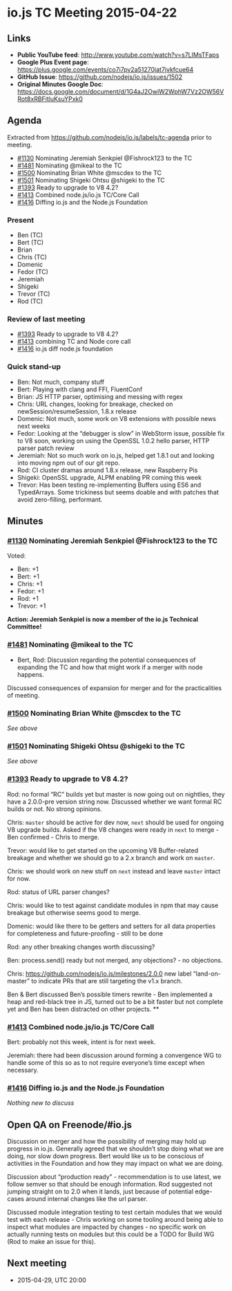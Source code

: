 # io.js TC Meeting 2015-04-22

## Links

* **Public YouTube feed**: <http://www.youtube.com/watch?v=s7LIMsTFaps>
* **Google Plus Event page**: <https://plus.google.com/events/co7i7pv2a51270jat7jvkfcue64>
* **GitHub Issue**: <https://github.com/nodejs/io.js/issues/1502>
* **Original Minutes Google Doc**: <https://docs.google.com/document/d/1G4aJ2OwiW2WphW7Vz2OW56VRot8xRBFitluKsuYPxk0>

## Agenda

Extracted from <https://github.com/nodejs/io.js/labels/tc-agenda> prior to meeting.

* [#1130](https://github.com/nodejs/io.js/issues/1130) Nominating Jeremiah Senkpiel @Fishrock123 to the TC
* [#1481](https://github.com/nodejs/io.js/issues/1481) Nominating @mikeal to the TC
* [#1500](https://github.com/nodejs/io.js/issues/1500) Nominating Brian White @mscdex to the TC
* [#1501](https://github.com/nodejs/io.js/issues/1501) Nominating Shigeki Ohtsu @shigeki to the TC
* [#1393](https://github.com/nodejs/io.js/issues/1393) Ready to upgrade to V8 4.2?
* [#1413](https://github.com/nodejs/io.js/issues/1413) Combined node.js/io.js TC/Core Call
* [#1416](https://github.com/nodejs/io.js/issues/1416) Diffing io.js and the Node.js Foundation

### Present

* Ben (TC)
* Bert (TC)
* Brian
* Chris (TC)
* Domenic
* Fedor (TC)
* Jeremiah
* Shigeki
* Trevor (TC)
* Rod (TC)

### Review of last meeting

* [#1393](https://github.com/nodejs/io.js/issues/1393) Ready to upgrade to V8 4.2?
* [#1413](https://github.com/nodejs/io.js/issues/1413) combining TC and Node core call
* [#1416](https://github.com/nodejs/io.js/issues/1416) io.js diff node.js foundation

### Quick stand-up

* Ben: Not much, company stuff
* Bert: Playing with clang and FFI, FluentConf
* Brian: JS HTTP parser, optimising and messing with regex
* Chris: URL changes, looking for breakage, checked on newSession/resumeSession, 1.8.x release
* Domenic: Not much, some work on V8 extensions with possible news next weeks
* Fedor: Looking at the “debugger is slow” in WebStorm issue, possible fix to V8 soon, working on using the OpenSSL 1.0.2 hello parser, HTTP parser patch review
* Jeremiah: Not so much work on io.js, helped get 1.8.1 out and looking into moving npm out of our git repo.
* Rod: CI cluster dramas around 1.8.x release, new Raspberry Pis
* Shigeki: OpenSSL upgrade, ALPM enabling PR coming this week
* Trevor: Has been testing re-implementing Buffers using ES6 and TypedArrays. Some trickiness but seems doable and with patches that avoid zero-filling, performant.

## Minutes

### [#1130](https://github.com/nodejs/io.js/issues/1130) Nominating Jeremiah Senkpiel @Fishrock123 to the TC

Voted:

* Ben: +1
* Bert: +1
* Chris: +1
* Fedor: +1
* Rod: +1
* Trevor: +1

**Action: Jeremiah Senkpiel is now a member of the io.js Technical Committee!**

### [#1481](https://github.com/nodejs/io.js/issues/1481) Nominating @mikeal to the TC

* Bert, Rod: Discussion regarding the potential consequences of expanding the TC and how that might work if a merger with node happens.

Discussed consequences of expansion for merger and for the practicalities of meeting.

### [#1500](https://github.com/nodejs/io.js/issues/1500) Nominating Brian White @mscdex to the TC

_See above_

### [#1501](https://github.com/nodejs/io.js/issues/1501) Nominating Shigeki Ohtsu @shigeki to the TC

_See above_

### [#1393](https://github.com/nodejs/io.js/issues/1393) Ready to upgrade to V8 4.2?

Rod: no formal “RC” builds yet but master is now going out on nightlies, they have a 2.0.0-pre version string now. Discussed whether we want formal RC builds or not. No strong opinions.

Chris: `master` should be active for dev now, `next` should be used for ongoing V8 upgrade builds. Asked if the V8 changes were ready in `next` to merge - Ben confirmed - Chris to merge.

Trevor: would like to get started on the upcoming V8 Buffer-related breakage and whether we should go to a 2.x branch and work on `master`.

Chris: we should work on new stuff on `next` instead and leave `master` intact for now.

Rod: status of URL parser changes?

Chris: would like to test against candidate modules in npm that may cause breakage but otherwise seems good to merge.

Domenic: would like there to be getters and setters for all data properties for completeness and future-proofing - still to be done

Rod: any other breaking changes worth discussing?

Ben: process.send() ready but not merged, any objections? - no objections.

Chris: <https://github.com/nodejs/io.js/milestones/2.0.0> new label “land-on-master” to indicate PRs that are still targeting the v1.x branch.

Ben & Bert discussed Ben’s possible timers rewrite - Ben implemented a heap and red-black tree in JS, turned out to be a bit faster but not complete yet and Ben has been distracted on other projects. \*\*

### [#1413](https://github.com/nodejs/io.js/issues/1413) Combined node.js/io.js TC/Core Call

Bert: probably not this week, intent is for next week.

Jeremiah: there had been discussion around forming a convergence WG to handle some of this so as to not require everyone’s time except when necessary.

### [#1416](https://github.com/nodejs/io.js/issues/1416) Diffing io.js and the Node.js Foundation

_Nothing new to discuss_

## Open QA on Freenode/#io.js

Discussion on merger and how the possibility of merging may hold up progress in io.js. Generally agreed that we shouldn’t stop doing what we are doing, nor slow down progress. Bert would like us to be conscious of activities in the Foundation and how they may impact on what we are doing.

Discussion about “production ready” - recommendation is to use latest, we follow semver so that should be enough information. Rod suggested not jumping straight on to 2.0 when it lands, just because of potential edge-cases around internal changes like the url parser.

Discussed module integration testing to test certain modules that we would test with each release - Chris working on some tooling around being able to inspect what modules are impacted by changes - no specific work on actually running tests on modules but this could be a TODO for Build WG (Rod to make an issue for this).

## Next meeting

* 2015-04-29, UTC 20:00
